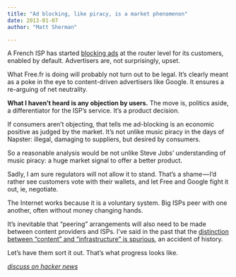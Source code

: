 ```yaml
---
title: "Ad blocking, like piracy, is a market phenomenon"
date: 2013-01-07
author: "Matt Sherman"

---
```


A French ISP has started [blocking ads](http://www.nytimes.com/2013/01/07/technology/ad-blocking-raises-alarm-among-firms-like-google.html) at the router level for its customers, enabled by default. Advertisers are, not surprisingly, upset.

What Free.fr is doing will probably not turn out to be legal. It’s clearly meant as a poke in the eye to content-driven advertisers like Google. It ensures a re-arguing of net neutrality.

**What I haven’t heard is any objection by users.** The move is, politics aside, a differentiator for the ISP’s service. It’s a product decision.

If consumers aren’t objecting, that tells me ad-blocking is an economic positive as judged by the market. It’s not unlike music piracy in the days of Napster: illegal, damaging to suppliers, but desired by consumers.

So a reasonable analysis would be not unlike Steve Jobs’ understanding of music piracy: a huge market signal to offer a better product.

Sadly, I am sure regulators will not allow it to stand. That’s a shame — I’d rather see customers vote with their wallets, and let Free and Google fight it out, ie, negotiate.

The Internet works because it is a voluntary system. Big ISPs peer with one another, often without money changing hands.

It’s inevitable that “peering” arrangements will also need to be made between content providers and ISPs. I’ve said in the past that the [distinction between “content” and “infrastructure” is spurious](http://clipperhouse.com/2012/08/01/the-quaintness-of-content-vs-infrastructure/), an accident of history.

Let’s have them sort it out. That’s what progress looks like.

[_discuss on hacker news_](http://news.ycombinator.com/item?id=5019263)
